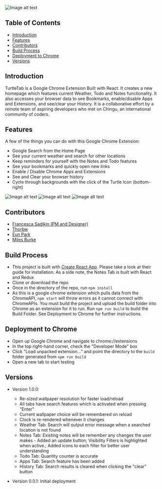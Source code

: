 ![Image alt text](https://i.imgur.com/FSoEtO5.png "Main Page")

## Table of Contents
* [Introduction](https://github.com/chingu-coders/Voyage2-Turtles-11#introduction)
* [Features](https://github.com/chingu-coders/Voyage2-Turtles-11#features)
* [Contributors](https://github.com/chingu-coders/Voyage2-Turtles-11#contributors)
* [Build Process](https://github.com/chingu-coders/Voyage2-Turtles-11#build-process)
* [Deployment to Chrome](https://github.com/chingu-coders/Voyage2-Turtles-11#deployment-to-chrome)
* [Versions](https://github.com/chingu-coders/Voyage2-Turtles-11#versions)

## Introduction
TurtleTab is a Google Chrome Extension Built with React. It creates a new homepage which features current Weather, Todo and Notes functionality. It also accesses your browser data to see Bookmarks, enable/disable Apps and Extensions, and see/clear your History. It is a collaborative effort by a remote team of aspiring developers who met on Chingu, an international community of coders.

## Features
A few of the things you can do with this Google Chrome Extension:
* Google Search from the Home Page
* See your current weather and search for other locations
* Keep reminders for yourself with the Notes and Todo features
* See your bookmarks and quickly open new links
* Enable / Disable Chrome Apps and Extensions
* See and Clear your browser history
* Cycle through backgrounds with the click of the Turtle Icon (bottom-right)

![Image alt text](https://i.imgur.com/HOR4gE8.png "Search")
![Image alt text](https://i.imgur.com/Dypb5nh.png "User Utility Features")
![Image alt text](https://i.imgur.com/cTSXV15.png "Chrome Tools")

## Contributors
* [Francesca Sadikin (PM and Designer)](https://github.com/serpient)
* [Thorbw](https://github.com/thorbw)
* [Eun Park](https://github.com/eunipa)
* [Miles Burke](https://github.com/milesj76)
## Build Process
* This project is built with [Create React App](https://github.com/facebookincubator/create-react-app). Please take a look at their guide for installation. As a side note, the Notes Tab is built with React and Redux
* Clone or download the repo
* Once in the directory of the repo, run ```npm install``` 
* As this is a google chrome extension which pulls data from the ChromeAPI, ```npm start``` will throw errors as it cannot connect with ChromeAPIs. You must build the project and upload the build folder into Chrome as an extension for it to run. Run ```npm run build``` to build the Build Folder. See Deployment to Chrome for further instructions.

## Deployment to Chrome
* Open up Google Chrome and navigate to chrome://extensions
* In the top right-hand corner, check the "Developer Mode" box
* Click "Load unpacked extension..." and point the directory to the ```build``` folder generated from ```npm run build```
* Open a new tab to start testing

## Versions
* Version 1.0.0: 

   * Re-sized wallpaper resolution for faster load/reload  
   * All tabs have search features which is activated when pressing "Enter"  
   * Current wallpaper choice will be remembered on reload  
   * Clock is re-rendered whenever it changes  
   * Weather Tab: Search will output error message when a searched location is not found  
   * Notes Tab: Existing notes will be remember any changes the user makes - Added an update button; Visibility Filters is highlighted when active.; Added icons to each filter for better user understanding  
   * Todo Tab: Quantity counter is accurate   
   * Apps Tab: Search feature has been added
   * History Tab: Search results is cleared when clicking the "clear" button  


* Version 0.0.1: Initial deployment
